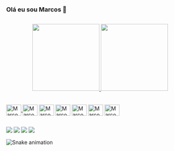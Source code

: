 <!--
**Marcos-vvc/Marcos-vvc** is a ✨ _special_ ✨ repository because its `README.md` (this file) appears on your GitHub profile.

Here are some ideas to get you started:

- 🔭 I’m currently working on ...
- 🌱 I’m currently learning ...
- 👯 I’m looking to collaborate on ...
- 🤔 I’m looking for help with ...
- 💬 Ask me about ...
- 📫 How to reach me: ...
- 😄 Pronouns: ...
- ⚡ Fun fact: ...
-->
### Olá eu sou Marcos  👋
 ##           
<div align="center">
  <a href="https://github.com/Marcos-vvc">
  <img height="180em" src="https://github-readme-stats.vercel.app/api?username=Marcos-vvc&show_icons=true&theme=blue-green&include_all_commits=true&count_private=true"/>
  <img height="180em" src="https://github-readme-stats.vercel.app/api/top-langs/?username=Marcos-vvc&layout=compact&langs_count=7&theme=blue-green"/>
</div><br>            
         
 <div style="display: inline_block"><br>           
<a href="https://github.com/Marcos-vvc" target="_blank">
<img align="center" alt="Marcos-CSS" height="30" width="40" src="https://cdn.jsdelivr.net/gh/devicons/devicon/icons/css3/css3-original.svg" /</a>

<a href="https://github.com/Marcos-vvc" target="_blank">
<img align="center" alt="Marcos-HTML" height="30" width="40" src="https://cdn.jsdelivr.net/gh/devicons/devicon/icons/html5/html5-original.svg" /></a>

<a href="https://github.com/Marcos-vvc" target="_blank">
<img align="center" alt="Marcos-JS" height="30" width="40" src="https://cdn.jsdelivr.net/gh/devicons/devicon/icons/javascript/javascript-original.svg" /></a>            
                     
<a href="https://github.com/Marcos-vvc" target="_blank">
<img align="center" alt="Marcos-React" height="30" width="40" src="https://cdn.jsdelivr.net/gh/devicons/devicon/icons/react/react-original.svg" /></a>
            
<a href="https://github.com/Marcos-vvc" target="_blank">
<img align="center" alt="Marcos-Ts" height="30" width="40" src="https://cdn.jsdelivr.net/gh/devicons/devicon/icons/typescript/typescript-original.svg" /></a>
            
<a href="https://github.com/Marcos-vvc" target="_blank">
<img align="center" alt="Marcos-Node.Js" height="30" width="40" src="https://cdn.jsdelivr.net/gh/devicons/devicon/icons/nodejs/nodejs-original.svg" /></a>
            
<a href="https://github.com/Marcos-vvc" target="_blank">
<img align="center" alt="Marcos-sql" height="30" width="40" src="https://cdn.jsdelivr.net/gh/devicons/devicon/icons/mysql/mysql-original-wordmark.svg" /></a>
</div> 
 
 ##   
             
 <div>   
 <a href="https://instagram.com/marcos.vvc" target="_blank"><img src="https://img.shields.io/badge/-Instagram-%23E4405F?style=for-the-badge&logo=instagram&logoColor=white" target="_blank"></a> 	
 <a href="https://discord.gg/Marcos V#2201" target="_blank"><img src="https://img.shields.io/badge/Discord-7289DA?style=for-the-badge&logo=discord&logoColor=white" target="_blank"></a>             
 <a href = "mailto:marcos-dido@hotmail.com"><img src="https://img.shields.io/badge/Microsoft_Outlook-0078D4?style=for-the-badge&logo=microsoft-outlook&logoColor=white" target="_blank"></a>             
 <a href="https://www.linkedin.com/in/marcos-vinicius-080659117" target="_blank"><img src="https://img.shields.io/badge/-LinkedIn-%230077B5?style=for-the-badge&logo=linkedin&logoColor=white" target="_blank"></a> 
             
![Snake animation](https://github.com/Marcos-vvc/Marcos-vvc/blob/output/github-contribution-grid-snake.svg)
</div>
